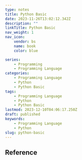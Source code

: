 ```yaml
---
type: notes
title: Python Basic
date: 2023-11-26T13:02:12.342Z
description: ""
linkTitle: Python Basic
nav_weight: 1
nav_icon:
    vendor: bs
    name: book
    color: blue

series:
    - Programming
    - Programming Language
categories:
    - Programming Language
    - Python
    - Python Basic
tags:
    - Programming Language
    - Python
    - Python Basic
lastmod: 2023-12-10T04:06:17.250Z
draft: published
keywords:
    - Programming Language
    - Python
slug: python-basic
---
```


## Reference
